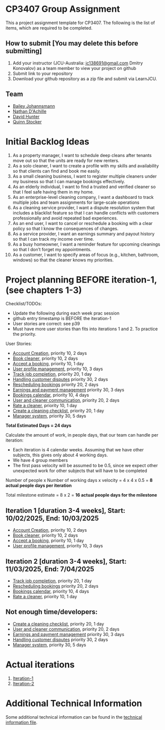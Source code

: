 # CP3407 Group Assignment

This a project assignment template for CP3407.
The following is the list of items, which are required to be completed.

## How to submit [You may delete this before submitting]

1. Add your instructor (JCU-Australia: jc138691@gmail.com Dmitry Konovalov) as a team member to view your project on
   github
2. Submit link to your repository
3. Download your github repository as a zip file and submit via LearnJCU.

## Team

- [Bailey Johannsmann](https://www.github.com/Bailey-Johannsmann)
- [Nathan D'Achille](https://www.github.com/Nathan-Dachille)
- [David Hunter](https://www.github.com/Dav0-12)
- [Quinn Stocker](https://www.github.com/Quinn-Stocker)

# Initial Backlog Ideas

1. As a property manager, I want to schedule deep cleans after tenants move out so that the units are ready for new
   renters.
2. As a solo cleaner, I want to create a profile with my skills and availability so that clients can find and book me
   easily.
3. As a small cleaning business, I want to register multiple cleaners under my business so that I can manage bookings
   effectively.
4. As an elderly individual, I want to find a trusted and verified cleaner so that I feel safe having them in my home.
5. As an enterprise-level cleaning company, I want a dashboard to track multiple jobs and team assignments for
   large-scale operations
6. As a cleaning service provider, I want a dispute resolution system that includes a blacklist feature so that I can
   handle conflicts with customers professionally and avoid repeated bad experiences.
7. As an end user, I want to cancel or reschedule a booking with a clear policy so that I know the consequences of
   changes.
8. As a service provider, I want an earnings summary and payout history so that I can track my income over time.
9. As a busy homeowner, I want a reminder feature for upcoming cleanings so that I don’t forget my appointments.
10. As a customer, I want to specify areas of focus (e.g., kitchen, bathroom, windows) so that the cleaner knows my
    priorities.

# Project planning BEFORE iteration-1, (see chapters 1-3)

Checklist/TODOs:

* Update the following during each week prac session
* github entry timestamp is BEFORE the iteration-1
* User stories are correct: see p39
* Must have more user stories than fits into iterations 1 and 2. To practice the priority.

User Stories:

* [Account Creation](./user_stories/user_story_12_Account_creation.md), priority 10, 2 days
* [Book cleaner](./user_stories/user_story_01_Book_cleaner.md), priority 10, 2 days
* [Accept a booking](./user_stories/user_story_02_Accept_a_booking.md), priority 10, 1 day
* [User profile management](./user_stories/user_story_03_User_profile_management.md), priority 10, 3 days
* [Track job completion](./user_stories/user_story_04_Track_job_completion.md), priority 20, 1 day
* [Handling customer disputes](./user_stories/user_story_05_Handling_customer_disputes.md) priority 30, 2 days
* [Rescheduling bookings](./user_stories/user_story_06_Rescheduling_bookings.md) priority 20, 2 days
* [Earnings and payment management](./user_stories/user_story_07_Earnings_and_payment_management.md) priority 30, 3 days
* [Bookings calendar](./user_stories/user_story_08_Bookings_calendar.md), priority 10, 4 days
* [User and cleaner communication](./user_stories/user_story_09_User_and_cleaner_communication.md), priority 20, 2 days
* [Rate a cleaner](./user_stories/user_story_10_Rate_a_cleaner.md), priority 10, 1 day
* [Create a cleaning checklist](./user_stories/user_story_11_Create_a_cleaning_checklist.md), priority 20, 1 day
* [Manager system](./user_stories/user_story_13_Manager_system.md), priority 30, 5 days

**Total Estimated Days = 24 days**

Calculate the amount of work, in people days, that our team can handle per iteration:

- Each iteration is 4 calendar weeks. Assuming that we have other subjects, this gives only about 4 working days.
- We have 4 group members
- The first pass velocity will be assumed to be 0.5, since we expect other unexpected work for other subjects that will
  have to be completed

Number of people x Number of working days x velocity = 4 x 4 x 0.5 = **8 actual people days per iteration**

Total milestone estimate = 8 x 2 = **16 actual people days for the milestone**

## Iteration 1 [duration 3-4 weeks], Start: 10/02/2025, End: 10/03/2025

* [Account Creation](./user_stories/user_story_12_Account_creation.md), priority 10, 2 days
* [Book cleaner](./user_stories/user_story_01_Book_cleaner.md), priority 10, 2 days
* [Accept a booking](./user_stories/user_story_02_Accept_a_booking.md), priority 10, 1 day
* [User profile management](./user_stories/user_story_03_User_profile_management.md), priority 10, 3 days

## Iteration 2 [duration 3-4 weeks], Start: 11/03/2025, End: 7/04/2025

* [Track job completion](./user_stories/user_story_04_Track_job_completion.md), priority 20, 1 day
* [Rescheduling bookings](./user_stories/user_story_06_Rescheduling_bookings.md) priority 20, 2 days
* [Bookings calendar](./user_stories/user_story_08_Bookings_calendar.md), priority 10, 4 days
* [Rate a cleaner](./user_stories/user_story_10_Rate_a_cleaner.md), priority 10, 1 day

## Not enough time/developers:

* [Create a cleaning checklist](./user_stories/user_story_11_Create_a_cleaning_checklist.md), priority 20, 1 day
* [User and cleaner communication](./user_stories/user_story_09_User_and_cleaner_communication.md), priority 20, 2 days
* [Earnings and payment management](./user_stories/user_story_07_Earnings_and_payment_management.md) priority 30, 3 days
* [Handling customer disputes](./user_stories/user_story_05_Handling_customer_disputes.md) priority 30, 2 days
* [Manager system](./user_stories/user_story_13_Manager_system.md), priority 30, 5 days

# Actual iterations

1. [Iteration-1](./iteration_1.md)
2. [Iteration-2](./iteration_2.md)

# Additional Technical Information
Some additional technical information can be found in the [technical information file](./technical_information.md).
